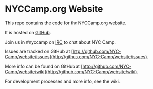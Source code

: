 NYCCamp.org Website
===================

This repo contains the code for the NYCCamp.org website.

It is hosted on [GitHub](http://github.com/NYC-Camp/website/issues).

Join us in #nyccamp on [IRC](ircs://chat.freenode.net) to chat about NYC Camp.

Issues are tracked on GitHub at [http://github.com/NYC-Camp/website/issues](http://github.com/NYC-Camp/website/issues).

More info can be found on GitHub at [http://github.com/NYC-Camp/website/wiki](http://github.com/NYC-Camp/website/wiki).

For development processes and more info, see the wiki.
